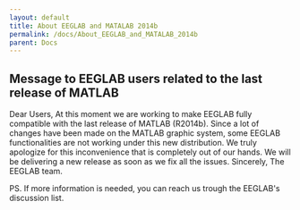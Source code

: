 ```yaml
---
layout: default
title: About EEGLAB and MATALAB 2014b
permalink: /docs/About_EEGLAB_and_MATALAB_2014b
parent: Docs
---
```


## Message to EEGLAB users related to the last release of MATLAB

Dear Users, At this moment we are working to make EEGLAB fully
compatible with the last release of MATLAB (R2014b). Since a lot of
changes have been made on the MATLAB graphic system, some EEGLAB
functionalities are not working under this new distribution. We truly
apologize for this inconvenience that is completely out of our hands. We
will be delivering a new release as soon as we fix all the issues.
Sincerely, The EEGLAB team.

PS. If more information is needed, you can reach us trough the EEGLAB's
discussion list.